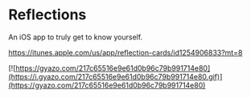 # Reflections
An iOS app to truly get to know yourself.

https://itunes.apple.com/us/app/reflection-cards/id1254906833?mt=8

[![https://gyazo.com/217c65516e9e61d0b96c79b991714e80](https://i.gyazo.com/217c65516e9e61d0b96c79b991714e80.gif)](https://gyazo.com/217c65516e9e61d0b96c79b991714e80)
